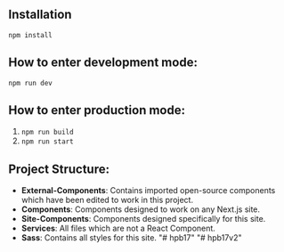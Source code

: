 ## Installation
`npm install`

## How to enter development mode:
`npm run dev`

## How to enter production mode:
1. `npm run build`
2. `npm run start`

## Project Structure:
- **External-Components**: Contains imported open-source components which have been edited to work in this project.
- **Components**: Components designed to work on any Next.js site.
- **Site-Components**: Components designed specifically for this site.
- **Services**: All files which are not a React Component.
- **Sass**: Contains all styles for this site.
"# hpb17" 
"# hpb17v2" 
